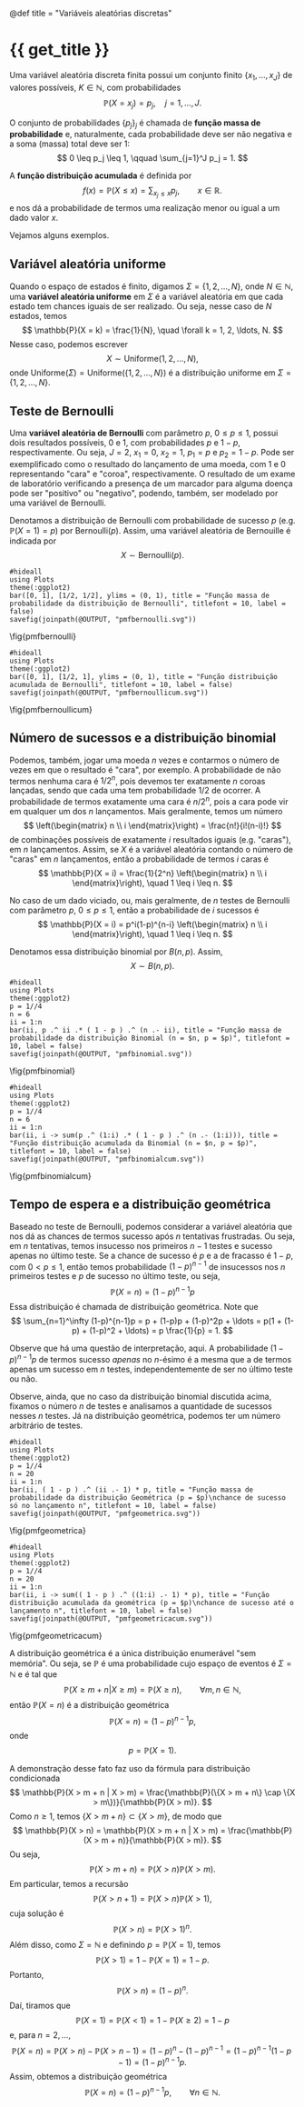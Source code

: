 @def title = "Variáveis aleatórias discretas"

# {{ get_title }}

Uma variável aleatória discreta finita possui um conjunto finito $\{x_1, \ldots, x_J\}$ de valores possíveis, $K\in \mathbb{N}$, com probabilidades
$$
\mathbb{P}(X = x_j) = p_j, \quad j = 1, \ldots, J.
$$

O conjunto de probabilidades $\{p_j\}_j$ é chamada de **função massa de probabilidade** e, naturalmente, cada probabilidade deve ser não negativa e a soma (massa) total deve ser 1:
$$
0 \leq p_j \leq 1, \qquad \sum_{j=1}^J p_j = 1.
$$

A **função distribuição acumulada** é definida por
$$
  f(x) = \mathbb{P}(X \leq x) = \sum_{x_j \leq x} p_j, \qquad x\in \mathbb{R}.
$$
e nos dá a probabilidade de termos uma realização menor ou igual a um dado valor $x$.

Vejamos alguns exemplos.

## Variável aleatória uniforme

Quando o espaço de estados é finito, digamos $\Sigma = \{1, 2, \ldots, N\}$, onde $N\in \mathbb{N}$, uma **variável aleatória uniforme** em $\Sigma$ é a variável aleatória em que cada estado tem chances iguais de ser realizado. Ou seja, nesse caso de $N$ estados, temos
$$
\mathbb{P}(X = k) = \frac{1}{N}, \quad \forall k = 1, 2, \ldots, N.
$$
Nesse caso, podemos escrever
$$
X \sim \textrm{Uniforme}(1, 2, \ldots, N),
$$
onde $\textrm{Uniforme}(\Sigma) = \textrm{Uniforme}(\{1, 2, \ldots, N\})$ é a distribuição uniforme em $\Sigma = \{1, 2, \ldots, N\}$.

## Teste de Bernoulli

Uma **variável aleatória de Bernoulli** com parâmetro $p$, $0\leq p \leq 1$, possui dois resultados possíveis, $0$ e $1$, com probabilidades $p$ e $1-p$, respectivamente. Ou seja, $J = 2$, $x_1 = 0$, $x_2 = 1$, $p_1 = p$ e $p_2 = 1 - p$. Pode ser exemplificado como o resultado do lançamento de uma moeda, com $1$ e $0$ representando "cara" e "coroa", respectivamente. O resultado de um exame de laboratório verificando a presença de um marcador para alguma doença pode ser "positivo" ou "negativo", podendo, também, ser modelado por uma variável de Bernoulli.

Denotamos a distribuição de Bernoulli com probabilidade de sucesso $p$ (e.g. $\mathbb{P}(X = 1) = p$) por $\mathrm{Bernoulli}(p)$. Assim, uma variável aleatória de Bernouille é indicada por
$$
X \sim \mathrm{Bernoulli}(p).
$$

```julia:pmfbernoulli
#hideall
using Plots
theme(:ggplot2)
bar([0, 1], [1/2, 1/2], ylims = (0, 1), title = "Função massa de probabilidade da distribuição de Bernoulli", titlefont = 10, label = false)
savefig(joinpath(@OUTPUT, "pmfbernoulli.svg"))
```
\fig{pmfbernoulli}

```julia:pmfbernoullicum
#hideall
using Plots
theme(:ggplot2)
bar([0, 1], [1/2, 1], ylims = (0, 1), title = "Função distribuição acumulada de Bernoulli", titlefont = 10, label = false)
savefig(joinpath(@OUTPUT, "pmfbernoullicum.svg"))
```
\fig{pmfbernoullicum}

## Número de sucessos e a distribuição binomial

Podemos, também, jogar uma moeda $n$ vezes e contarmos o número de vezes em que o resultado é "cara", por exemplo. A probabilidade de não termos nenhuma cara é $1/2^n$, pois devemos ter exatamente $n$ coroas lançadas, sendo que cada uma tem probabilidade 1/2 de ocorrer. A probabilidade de termos exatamente uma cara é $n/2^n$, pois a cara pode vir em qualquer um dos $n$ lançamentos. Mais geralmente, temos um número
$$
  \left(\begin{matrix} n \\ i \end{matrix}\right) = \frac{n!}{i!(n-i)!}
$$
de combinações possíveis de exatamente $i$ resultados iguais (e.g. "caras"), em $n$ lançamentos. Assim, se $X$ é a variável aleatória contando o número de "caras" em $n$ lançamentos, então a probabilidade de termos $i$ caras é
$$
  \mathbb{P}(X = i) = \frac{1}{2^n} \left(\begin{matrix} n \\ i \end{matrix}\right), \quad 1 \leq i \leq n.
$$

No caso de um dado viciado, ou, mais geralmente, de $n$ testes de Bernoulli com parâmetro $p$, $0\leq p \leq 1$, então a probabilidade de $i$ sucessos é
$$
  \mathbb{P}(X = i) = p^i(1-p)^{n-i} \left(\begin{matrix} n \\ i \end{matrix}\right), \quad 1 \leq i \leq n.
$$

Denotamos essa distribuição binomial por $B(n, p)$. Assim,
$$
X \sim B(n, p).
$$

```julia:pmfbinomial
#hideall
using Plots
theme(:ggplot2)
p = 1//4
n = 6
ii = 1:n
bar(ii, p .^ ii .* ( 1 - p ) .^ (n .- ii), title = "Função massa de probabilidade da distribuição Binomial (n = $n, p = $p)", titlefont = 10, label = false)
savefig(joinpath(@OUTPUT, "pmfbinomial.svg"))
```
\fig{pmfbinomial}

```julia:pmfbinomialcum
#hideall
using Plots
theme(:ggplot2)
p = 1//4
n = 6
ii = 1:n
bar(ii, i -> sum(p .^ (1:i) .* ( 1 - p ) .^ (n .- (1:i))), title = "Função distribuição acumulada da Binomial (n = $n, p = $p)", titlefont = 10, label = false)
savefig(joinpath(@OUTPUT, "pmfbinomialcum.svg"))
```
\fig{pmfbinomialcum}

## Tempo de espera e a distribuição geométrica

Baseado no teste de Bernoulli, podemos considerar a variável aleatória que nos dá as chances de termos sucesso após $n$ tentativas frustradas. Ou seja, em $n$ tentativas, temos insucesso nos primeiros $n-1$ testes e sucesso apenas no último teste. Se a chance de sucesso é $p$ e a de fracasso é $1-p$, com $0 < p \leq 1$, então temos probabilidade $(1-p)^{n-1}$ de insucessos nos $n$ primeiros testes e $p$ de sucesso no último teste, ou seja,
$$
\mathbb{P}(X = n) = (1-p)^{n-1}p
$$
Essa distribuição é chamada de distribuição geométrica. Note que
$$
  \sum_{n=1}^\infty (1-p)^{n-1}p = p + (1-p)p + (1-p)^2p + \ldots = p(1 + (1-p) + (1-p)^2 + \ldots) = p \frac{1}{p} = 1.
$$

Observe que há uma questão de interpretação, aqui. A probabilidade $(1-p)^{n-1}p$ de termos sucesso *apenas* no $n$-ésimo é a mesma que a de termos apenas um sucesso em $n$ testes, independentemente de ser no último teste ou não.

Observe, ainda, que no caso da distribuição binomial discutida acima, fixamos o número $n$ de testes e analisamos a quantidade de sucessos nesses $n$ testes. Já na distribuição geométrica, podemos ter um número arbitrário de testes.

```julia:pmfgeometrica
#hideall
using Plots
theme(:ggplot2)
p = 1//4
n = 20
ii = 1:n
bar(ii, ( 1 - p ) .^ (ii .- 1) * p, title = "Função massa de probabilidade da distribuição Geométrica (p = $p)\nchance de sucesso só no lançamento n", titlefont = 10, label = false)
savefig(joinpath(@OUTPUT, "pmfgeometrica.svg"))
```
\fig{pmfgeometrica}

```julia:pmfgeometricacum
#hideall
using Plots
theme(:ggplot2)
p = 1//4
n = 20
ii = 1:n
bar(ii, i -> sum(( 1 - p ) .^ ((1:i) .- 1) * p), title = "Função distribuição acumulada da geométrica (p = $p)\nchance de sucesso até o lançamento n", titlefont = 10, label = false)
savefig(joinpath(@OUTPUT, "pmfgeometricacum.svg"))
```
\fig{pmfgeometricacum}

A distribuição geométrica é a única distribuição enumerável "sem memória". Ou seja, se $\mathbb{P}$ é uma probabilidade cujo espaço de eventos é $\Sigma = \mathbb{N}$ e é tal que
$$
\mathbb{P}(X \geq m + n | X \geq m) = \mathbb{P}(X \geq n), \qquad \forall m, n \in \mathbb{N},
$$
então $\mathbb{P}(X = n)$ é a distribuição geométrica
$$
\mathbb{P}(X = n) = (1 - p)^{n-1}p,
$$
onde
$$
p = \mathbb{P}(X = 1).
$$

A demonstração desse fato faz uso da fórmula para distribuição condicionada
$$
\mathbb{P}(X > m + n | X > m) = \frac{\mathbb{P}(\{X > m + n\} \cap \{X > m\})}{\mathbb{P}(X > m)}.
$$
Como $n \geq 1$, temos $\{X > m + n\} \subset \{X > m\}$, de modo que
$$
\mathbb{P}(X > n) = \mathbb{P}(X > m + n | X > m) = \frac{\mathbb{P}(X > m + n)}{\mathbb{P}(X > m)}.
$$
Ou seja,
$$
\mathbb{P}(X > m + n) = \mathbb{P}(X > n)\mathbb{P}(X > m).
$$
Em particular, temos a recursão
$$
\mathbb{P}(X > n + 1) = \mathbb{P}(X > n)\mathbb{P}(X > 1),
$$
cuja solução é
$$
\mathbb{P}(X > n) = \mathbb{P}(X > 1)^n.
$$
Além disso, como $\Sigma = \mathbb{N}$ e definindo $p = \mathbb{P}(X = 1)$, temos
$$
\mathbb{P}(X > 1) = 1 - \mathbb{P}(X = 1) = 1 - p.
$$
Portanto,
$$
\mathbb{P}(X > n) = (1 - p)^n.
$$
Daí, tiramos que
$$
\mathbb{P}(X = 1) = \mathbb{P}(X < 1) = 1 - \mathbb{P}(X \geq 2) = 1 - p
$$
e, para $n = 2, \ldots,$
$$
\mathbb{P}(X = n) = \mathbb{P}(X > n) - \mathbb{P}(X > n - 1) = (1 - p)^n - (1 - p)^{n - 1} = (1 - p)^{n - 1}(1 - p - 1) = (1 - p)^{n - 1}p.
$$
Assim, obtemos a distribuição geométrica
$$
\mathbb{P}(X = n) = (1 - p)^{n - 1}p, \qquad \forall n\in \mathbb{N}.
$$

